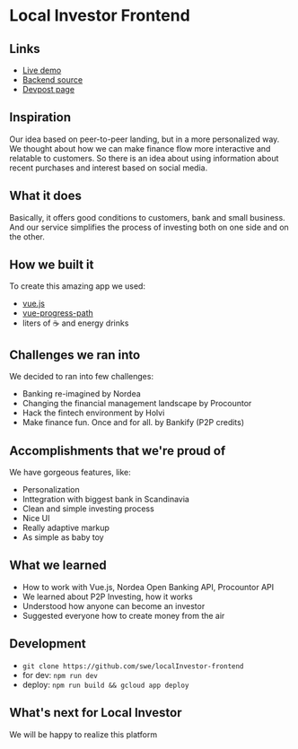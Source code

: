 # Local Investor Frontend

## Links

* [Live demo](https://junction-tyzzo.appspot.com/)
* [Backend source](https://github.com/swe/localInvestor-backend)
* [Devpost page](https://devpost.com/software/local-investor)

## Inspiration 

Our idea based on peer-to-peer landing, but in a more personalized way. We thought about how we can make finance flow more interactive and relatable to customers. So there is an idea about using information about recent purchases and interest based on social media.

## What it does

Basically, it offers good conditions to customers, bank and small business. And our service simplifies the process of investing both on one side and on the other.

## How we built it

To create this amazing app we used:
* [vue.js](https://github.com/vuejs/vue)
* [vue-progress-path](https://github.com/Akryum/vue-progress-path)
* liters of :coffee: and energy drinks

## Challenges we ran into

We decided to ran into few challenges:
* Banking re-imagined by Nordea
* Changing the financial management landscape by Procountor
* Hack the fintech environment by Holvi
* Make finance fun. Once and for all. by Bankify (P2P credits)

## Accomplishments that we're proud of

We have gorgeous features, like:
* Personalization
* Inttegration with biggest bank in Scandinavia
* Clean and simple investing process
* Nice UI
* Really adaptive markup
* As simple as baby toy

## What we learned

* How to work with Vue.js, Nordea Open Banking API, Procountor API
* We learned about P2P Investing, how it works
* Understood how anyone can become an investor
* Suggested everyone how to create money from the air

## Development

* `git clone https://github.com/swe/localInvestor-frontend`
* for dev: `npm run dev`
* deploy: `npm run build && gcloud app deploy`

## What's next for Local Investor

We will be happy to realize this platform
